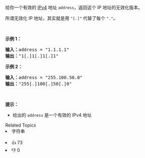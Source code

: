<p>给你一个有效的 <a href="https://baike.baidu.com/item/IPv4" target="_blank">IPv4</a> 地址&nbsp;<code>address</code>，返回这个 IP 地址的无效化版本。</p>

<p>所谓无效化&nbsp;IP 地址，其实就是用&nbsp;<code>&quot;[.]&quot;</code>&nbsp;代替了每个 <code>&quot;.&quot;</code>。</p>

<p>&nbsp;</p>

<p><strong>示例 1：</strong></p>

<pre><strong>输入：</strong>address = &quot;1.1.1.1&quot;
<strong>输出：</strong>&quot;1[.]1[.]1[.]1&quot;
</pre>

<p><strong>示例 2：</strong></p>

<pre><strong>输入：</strong>address = &quot;255.100.50.0&quot;
<strong>输出：</strong>&quot;255[.]100[.]50[.]0&quot;
</pre>

<p>&nbsp;</p>

<p><strong>提示：</strong></p>

<ul>
	<li>给出的&nbsp;<code>address</code>&nbsp;是一个有效的 IPv4 地址</li>
</ul>
<div><div>Related Topics</div><div><li>字符串</li></div></div><br><div><li>👍 73</li><li>👎 0</li></div>